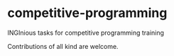# competitive-programming
INGInious tasks for competitive programming training

Contributions of all kind are welcome.
